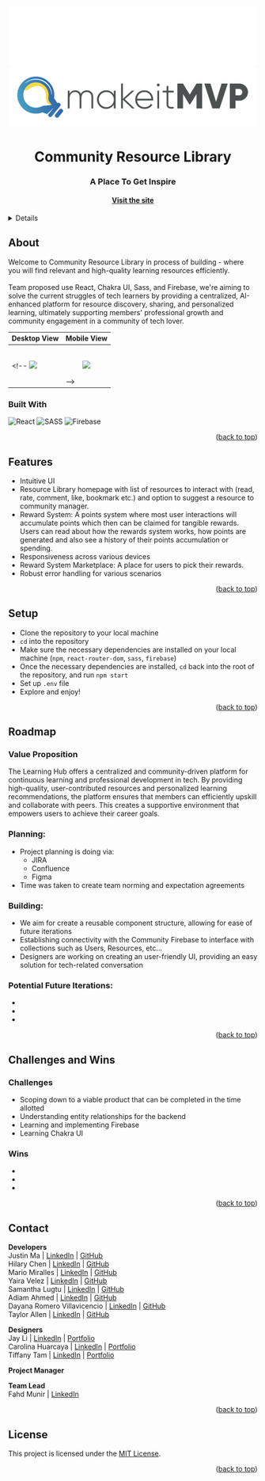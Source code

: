 <a name="readme-top"></a>

<!-- HEADER -->
<p align="center">
  <img src="src/assets/readmeImages/dark-mode.svg#gh-dark-mode-only" alt="Dark" id="dark-mode-image">
  <img src="src/assets/readmeImages/light-mode.svg#gh-light-mode-only" alt="Light" id="light-mode-image">
</p>

<h1 align="center">Community Resource Library</h1>

<h3 align="center">A Place To Get Inspire</h3>

<h4 align="center"><a href="" target="_blank"><strong>Visit the site</strong></h4>

<p></p>

<!-- TABLE OF CONTENTS -->
<details>
  <summary>Table of Contents</summary>
  <ul>
    <li>
      <a href="#about">About</a>
      <ul>
        <li><a href="#built-with">Built With</a></li>
      </ul>
    </li>
    <li><a href="#features">Features</a></li>
    <li><a href="#setup">Setup</a></li>
    <li><a href="#roadmap">Roadmap</a>
      <ul>
        <li><a href="#value-proposition">Value Proposition</a></li>
        <li><a href="#planning">Planning</a></li>
        <li><a href="#building">Building</a></li>
        <li><a href="#potential-future-iterations">Potential Future Iterations</a></li>
      </ul>
    </li>
    <li><a href="#challenges-and-wins">Challenges and Wins</a>
        <ul>
        <li><a href="#challenges">Challenges</a></li>
        <li><a href="#wins">Wins</a></li>
      </ul>
    </li>
    <li><a href="#contact">Contact</a></li>
  </ul>
</details>

## About
Welcome to Community Resource Library in process of building - where you will find relevant and high-quality learning resources efficiently.<br><br>
Team proposed use React, Chakra UI, Sass, and Firebase, we're aiming to solve the current struggles of tech learners by providing a centralized, AI-enhanced platform for resource discovery, sharing, and personalized learning, ultimately supporting members' professional growth and community engagement in a community of tech lover.

| Desktop View | Mobile View |
|---------------|-----------------|
<!-- <img src="src/assets/readmeImages/desktop-demo.gif" width=100%>|<p align="center"><br/><img src="src/assets/readmeImages/mobile-demo.gif" width=60%></p> -->

### Built With
![React][React-shield]
![SASS][SASS-shield]
![Firebase][Firebase-shield]

<p align="right">(<a href="#readme-top">back to top</a>)</p>

## Features
- Intuitive UI
- Resource Library homepage with list of resources to interact with (read, rate, comment, like, bookmark etc.) 
and option to suggest a resource to community manager.
- Reward System: A points system where most user interactions will accumulate points which then can be claimed for tangible rewards. Users can read about how the rewards system works, how points are generated and also see a history of their points accumulation or spending.
- Responsiveness across various devices
- Reward System Marketplace: A place for users to pick their rewards.
- Robust error handling for various scenarios

<p align="right">(<a href="#readme-top">back to top</a>)</p>

## Setup
- Clone the repository to your local machine
- `cd` into the repository
- Make sure the necessary dependencies are installed on your local machine (`npm`, `react-router-dom`, `sass`, `firebase`)
- Once the necessary dependencies are installed, `cd` back into the root of the repository, and run `npm start`
- Set up `.env` file
- Explore and enjoy!

<p align="right">(<a href="#readme-top">back to top</a>)</p>

## Roadmap
### Value Proposition
The Learning Hub offers a centralized and community-driven platform for continuous learning and professional development in tech. By providing high-quality, user-contributed resources and personalized learning recommendations, the platform ensures that members can efficiently upskill and collaborate with peers. This creates a supportive environment that empowers users to achieve their career goals.

### Planning:
- Project planning is doing via:
  - JIRA
  - Confluence
  - Figma
- Time was taken to create team norming and expectation agreements

### Building:
- We aim for create a reusable component structure, allowing for ease of future iterations
- Establishing connectivity with the Community Firebase to interface with collections such as Users, Resources, etc...
- Designers are working on creating an user-friendly UI, providing an easy solution for tech-related conversation

### Potential Future Iterations:
-
-
-

<p align="right">(<a href="#readme-top">back to top</a>)</p>

## Challenges and Wins

### Challenges
- Scoping down to a viable product that can be completed in the time allotted
- Understanding entity relationships for the backend
- Learning and implementing Firebase
- Learning Chakra UI
  
### Wins
- 
- 
-

<p align="right">(<a href="#readme-top">back to top</a>)</p>
  
## Contact
**Developers**<br>
Justin Ma | [LinkedIn](https://www.linkedin.com/in/justin-x-ma/) | [GitHub]()<br>
Hilary Chen | [LinkedIn](https://www.linkedin.com/in/hilarykhc/) | [GitHub]()<br>
Mario Miralles | [LinkedIn](https://www.linkedin.com/in/mariofmiralles/) | [GitHub](https://www.github.com/MarioMiralles)<br>
Yaira Velez | [LinkedIn](https://www.linkedin.com/in/yaira-velez-6b216719b/) | [GitHub]()<br>
Samantha Lugtu | [LinkedIn](https://www.linkedin.com/in/samantha-lugtu-968b872a7/) | [GitHub]()<br>
Adiam Ahmed | [LinkedIn](https://www.linkedin.com/in/adiamahmed/) | [GitHub]()<br>
Dayana Romero Villavicencio | [LinkedIn](https://www.linkedin.com/in/dayana-romero/) | [GitHub](https://github.com/drv0228)<br>
Taylor Allen | [LinkedIn](https://www.linkedin.com/in/taylorintech/) | [GitHub](https://github.com/taylor-allen)<br>


**Designers**<br>
Jay Li | [LinkedIn](https://www.linkedin.com/in/jialion/) | [Portfolio]()<br>
Carolina Huarcaya | [LinkedIn](https://www.linkedin.com/in/carolina-huarcaya/) | [Portfolio]()<br>
Tiffany Tam | [LinkedIn](https://www.linkedin.com/in/tiffanyashleytam/) | [Portfolio]()<br>

**Project Manager**<br>
<!-- Helen S | [LinkedIn](https://www.linkedin.com/in//)<br> -->

**Team Lead**<br>
Fahd Munir | [LinkedIn](https://www.linkedin.com/in/fahd-munir/)<br>

<p align="right">(<a href="#readme-top">back to top</a>)</p>


## License

This project is licensed under the [MIT License](LICENSE).

<p align="right">(<a href="#readme-top">back to top</a>)</p>

<!-- MARKDOWN LINKS & IMAGES -->
[React-shield]: https://img.shields.io/badge/React-20232A?style=for-the-badge&logo=react&logoColor=61DAFB
[SASS-shield]: https://img.shields.io/badge/SASS-hotpink.svg?style=for-the-badge&logo=SASS&logoColor=white
[Firebase-shield]: https://img.shields.io/badge/Firebase-039BE5?style=for-the-badge&logo=Firebase&logoColor=white
